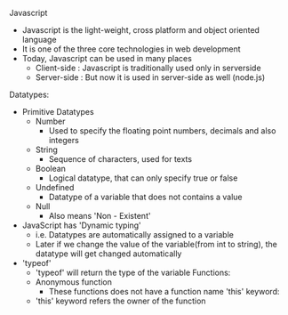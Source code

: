 Javascript
  - Javascript is the light-weight, cross platform and object oriented language
  - It is one of the three core technologies in web development
  - Today, Javascript can be used in many places
    - Client-side : Javascript is traditionally used only in serverside
    - Server-side : But now it is used in server-side as well (node.js)

Datatypes:
  - Primitive Datatypes
    - Number
      - Used to specify the floating point numbers, decimals and also integers
    - String
      - Sequence of characters, used for texts
    - Boolean
      - Logical datatype, that can only specify true or false
    - Undefined
      - Datatype of a variable that does not contains a value
    - Null
      - Also means 'Non - Existent'
  - JavaScript has 'Dynamic typing'
    - i.e. Datatypes are automatically assigned to a variable 
    - Later if we change the value of the variable(from int to string), the datatype will get changed automatically
  - 'typeof'
    - 'typeof' will return the type of the variable
Functions:
    - Anonymous function
      - These functions does not have a function name
'this' keyword:
    - 'this' keyword refers the owner of the function